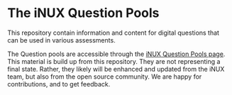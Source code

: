 # The iNUX Question Pools

This repository contain information and content for digital questions that can be used in various assessments.

The Question pools are accessible through the [iNUX Question Pools page](https://gw-inux.github.io/iNUX-Question-Pools/). This material is build up from this repository. They are not representing a final state. Rather, they likely will be enhanced and updated from the iNUX team, but also from the open source community. We are happy for contributions, and to get feedback.